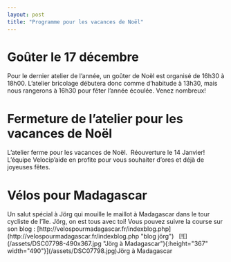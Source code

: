 ```yaml
---
layout: post
title: "Programme pour les vacances de Noël"
---
```



<h1>Goûter le 17 décembre</h1>
Pour le dernier atelier de l’année, un goûter de Noël est organisé de 16h30 à 18h00.
L’atelier bricolage débutera donc comme d’habitude à 13h30, mais nous rangerons à 16h30 pour fêter l’année écoulée. Venez nombreux!
 
<h1>Fermeture de l’atelier pour les vacances de Noël</h1>
L’atelier ferme pour les vacances de Noël.  Réouverture le 14 Janvier!
L’équipe Velocip’aide en profite pour vous souhaiter d’ores et déjà de joyeuses fêtes.
 
<h1>Vélos pour Madagascar</h1>
Un salut spécial à Jörg qui mouille le maillot à Madagascar dans le tour cycliste de l’île.
Jörg, on est tous avec toi! Vous pouvez suivre la course sur son blog : [http://velospourmadagascar.fr/indexblog.php](http://velospourmadagascar.fr/indexblog.php "blog jörg")
 
[![](/assets/DSC07798-490x367.jpg "Jörg à Madagascar"){:height="367" width="490"}](/assets/DSC07798.jpg)Jörg à Madagascar
